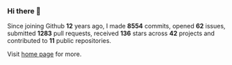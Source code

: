 ### Hi there 👋

Since joining Github **12** years ago, I made **8554** commits, opened **62** issues, submitted **1283** pull requests, received **136** stars across **42** projects and contributed to **11** public repositories.

Visit <a href="https://j15h.nu">home page</a> for more.
